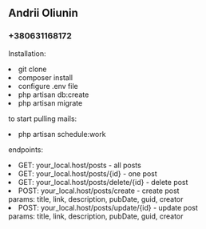<h2> Andrii Oliunin </h2>
<h3> +380631168172 </h3>

Installation: <br>
<li>git clone</li>
<li>composer install</li>
<li>configure .env file</li>
<li>php artisan db:create</li>
<li>php artisan migrate</li>

to start pulling mails:
<li>php artisan schedule:work </li>

endpoints:
<li>
GET:  your_local.host/posts - all posts
</li>
<li>
GET:  your_local.host/posts/{id} - one post
</li>
<li>
GET:  your_local.host/posts/delete/{id} - delete post
</li>
<li>
POST: your_local.host/posts/create - create post <br>
params: title, link, description, pubDate, guid, creator
</li>
<li>
POST: your_local.host/posts/update/{id} - update post <br>
params: title, link, description, pubDate, guid, creator
</li>


